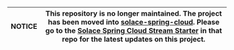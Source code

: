 | NOTICE | This repository is no longer maintained. The project has been moved into [solace-spring-cloud](https://github.com/SolaceProducts/solace-spring-cloud). Please go to the [Solace Spring Cloud Stream Starter](https://github.com/SolaceProducts/solace-spring-cloud/tree/master/solace-spring-cloud-starters/solace-spring-cloud-stream-starter) in that repo for the latest updates on this project. |
| --- | --- |
